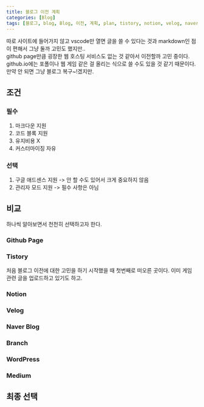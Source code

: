 ```yaml
---
title: 블로그 이전 계획
categories: [Blog]
tags: [블로그, blog, Blog, 이전, 계획, plan, tistory, notion, velog, naver, branch, wordpress, org, medium]
---
```


따로 사이트에 들어가지 않고 vscode만 열면 글을 쓸 수 있다는 것과 markdown인 점이 편해서 그냥 둘까 고민도 했지만..<br/>
github page만큼 굉장한 웹 호스팅 서비스도 없는 것 같아서 이전할까 고민 중이다. github.io에는 포폴이나 웹 게임 같은 걸 올리는 식으로 쓸 수도 있을 것 같기 때문이다. 만약 안 되면 그냥 블로그 복구~!겠지만.<br/>

## 조건

### 필수

1. 마크다운 지원
2. 코드 블록 지원
3. 유지비용 X
4. 커스터마이징 자유

### 선택

1. 구글 애드센스 지원 -> 안 할 수도 있어서 크게 중요하지 않음
2. 관리자 모드 지원 -> 필수 사항은 아님

## 비교

하나씩 알아보면서 천천히 선택하고자 한다.

### Github Page

### Tistory

처음 블로그 이전에 대한 고민을 하기 시작했을 때 첫번째로 떠오른 곳이다. 이미 게임 관련 글을 업로드하고 있기도 하고.

### Notion

### Velog

### Naver Blog

### Branch

### WordPress

### Medium

## 최종 선택

